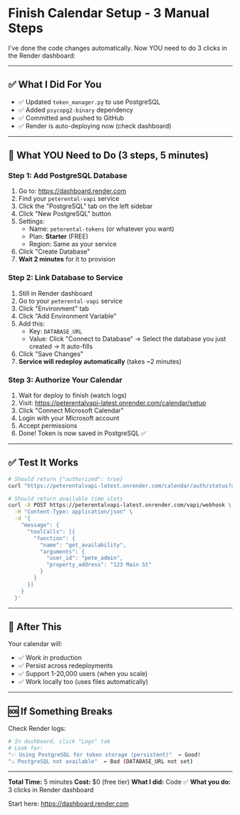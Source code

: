 # Finish Calendar Setup - 3 Manual Steps

I've done the code changes automatically. Now YOU need to do 3 clicks in the Render dashboard:

---

## ✅ What I Did For You
- ✅ Updated `token_manager.py` to use PostgreSQL
- ✅ Added `psycopg2-binary` dependency
- ✅ Committed and pushed to GitHub
- ✅ Render is auto-deploying now (check dashboard)

---

## 🔴 What YOU Need to Do (3 steps, 5 minutes)

### Step 1: Add PostgreSQL Database
1. Go to: https://dashboard.render.com
2. Find your `peterental-vapi` service
3. Click the "PostgreSQL" tab on the left sidebar
4. Click "New PostgreSQL" button
5. Settings:
   - Name: `peterental-tokens` (or whatever you want)
   - Plan: **Starter** (FREE)
   - Region: Same as your service
6. Click "Create Database"
7. **Wait 2 minutes** for it to provision

### Step 2: Link Database to Service
1. Still in Render dashboard
2. Go to your `peterental-vapi` service
3. Click "Environment" tab
4. Click "Add Environment Variable"
5. Add this:
   - Key: `DATABASE_URL`
   - Value: Click "Connect to Database" → Select the database you just created → It auto-fills
6. Click "Save Changes"
7. **Service will redeploy automatically** (takes ~2 minutes)

### Step 3: Authorize Your Calendar
1. Wait for deploy to finish (watch logs)
2. Visit: https://peterentalvapi-latest.onrender.com/calendar/setup
3. Click "Connect Microsoft Calendar"
4. Login with your Microsoft account
5. Accept permissions
6. Done! Token is now saved in PostgreSQL ✅

---

## ✅ Test It Works

```bash
# Should return {"authorized": true}
curl "https://peterentalvapi-latest.onrender.com/calendar/auth/status?user_id=pete_admin"

# Should return available time slots
curl -X POST https://peterentalvapi-latest.onrender.com/vapi/webhook \
  -H "Content-Type: application/json" \
  -d '{
    "message": {
      "toolCalls": [{
        "function": {
          "name": "get_availability",
          "arguments": {
            "user_id": "pete_admin",
            "property_address": "123 Main St"
          }
        }
      }]
    }
  }'
```

---

## 🎉 After This

Your calendar will:
- ✅ Work in production
- ✅ Persist across redeployments
- ✅ Support 1-20,000 users (when you scale)
- ✅ Work locally too (uses files automatically)

---

## 🆘 If Something Breaks

Check Render logs:
```bash
# In dashboard, click "Logs" tab
# Look for:
"✅ Using PostgreSQL for token storage (persistent)"  ← Good!
"⚠️ PostgreSQL not available"  ← Bad (DATABASE_URL not set)
```

---

**Total Time:** 5 minutes
**Cost:** $0 (free tier)
**What I did:** Code ✅
**What you do:** 3 clicks in Render dashboard

Start here: https://dashboard.render.com
